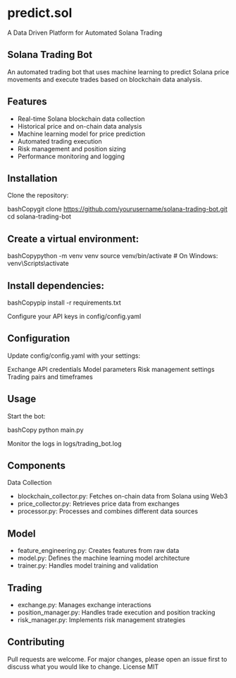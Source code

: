 # predict.sol
A Data Driven Platform for Automated Solana Trading

## Solana Trading Bot
An automated trading bot that uses machine learning to predict Solana price movements and execute trades based on blockchain data analysis.

## Features

- Real-time Solana blockchain data collection
- Historical price and on-chain data analysis
- Machine learning model for price prediction
- Automated trading execution
- Risk management and position sizing
- Performance monitoring and logging

## Installation

Clone the repository:

bashCopygit clone https://github.com/yourusername/solana-trading-bot.git
cd solana-trading-bot

## Create a virtual environment:

bashCopypython -m venv venv
source venv/bin/activate  # On Windows: venv\Scripts\activate

## Install dependencies:

bashCopypip install -r requirements.txt

Configure your API keys in config/config.yaml

## Configuration
Update config/config.yaml with your settings:

Exchange API credentials
Model parameters
Risk management settings
Trading pairs and timeframes

## Usage

Start the bot:

bashCopy python main.py

Monitor the logs in logs/trading_bot.log

## Components
Data Collection

- blockchain_collector.py: Fetches on-chain data from Solana using Web3
- price_collector.py: Retrieves price data from exchanges
- processor.py: Processes and combines different data sources

## Model

- feature_engineering.py: Creates features from raw data
- model.py: Defines the machine learning model architecture
- trainer.py: Handles model training and validation

## Trading

- exchange.py: Manages exchange interactions
- position_manager.py: Handles trade execution and position tracking
- risk_manager.py: Implements risk management strategies

## Contributing
Pull requests are welcome. For major changes, please open an issue first to discuss what you would like to change.
License
MIT
